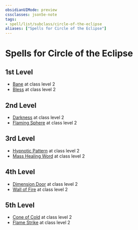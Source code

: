 ```yaml
---
obsidianUIMode: preview
cssclasses: json5e-note
tags:
- spell/list/subclass/circle-of-the-eclipse
aliases: ["Spells for Circle of the Eclipse"]
---
```

# Spells for Circle of the Eclipse

## 1st Level

- [Bane](bane "PHB") at class level 2
- [Bless](bless "PHB") at class level 2

## 2nd Level

- [Darkness](darkness "PHB") at class level 2
- [Flaming Sphere](flaming-sphere "PHB") at class level 2

## 3rd Level

- [Hypnotic Pattern](hypnotic-pattern "PHB") at class level 2
- [Mass Healing Word](mass-healing-word "PHB") at class level 2

## 4th Level

- [Dimension Door](dimension-door "PHB") at class level 2
- [Wall of Fire](wall-of-fire "PHB") at class level 2

## 5th Level

- [Cone of Cold](cone-of-cold "PHB") at class level 2
- [Flame Strike](flame-strike "PHB") at class level 2